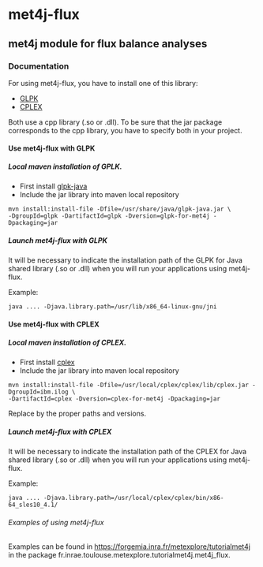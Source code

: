 # met4j-flux

## met4j module for flux balance analyses

### Documentation

For using met4j-flux, you have to install one of this library:
- [GLPK](http://glpk-java.sourceforge.net/index.html) 
- [CPLEX](https://www.ibm.com/fr-fr/analytics/cplex-optimizer) 

Both use a cpp library (.so or .dll). To be sure that the jar package
corresponds to the cpp library, you have to specify both in your project.



#### Use met4j-flux with GLPK

##### Local maven installation of GPLK.
- First install [glpk-java](http://glpk-java.sourceforge.net/index.html) 
- Include the jar library into maven local repository

```shell script
mvn install:install-file -Dfile=/usr/share/java/glpk-java.jar \ 
-DgroupId=glpk -DartifactId=glpk -Dversion=glpk-for-met4j -Dpackaging=jar
```


##### Launch met4j-flux with GLPK

It will be necessary to indicate the installation path
 of the GLPK for Java shared library (.so or .dll)
 when you will run your applications using met4j-flux.

Example:

```
java .... -Djava.library.path=/usr/lib/x86_64-linux-gnu/jni
```
#### Use met4j-flux with CPLEX

##### Local maven installation of CPLEX.
- First install [cplex](https://www.ibm.com/fr-fr/analytics/cplex-optimizer) 
- Include the jar library into maven local repository

```shell script
mvn install:install-file -Dfile=/usr/local/cplex/cplex/lib/cplex.jar -DgroupId=ibm.ilog \ 
-DartifactId=cplex -Dversion=cplex-for-met4j -Dpackaging=jar
```
Replace by the proper paths and versions.

##### Launch met4j-flux with CPLEX

It will be necessary to indicate the installation path
 of the CPLEX for Java shared library (.so or .dll)
 when you will run your applications using met4j-flux.
 
Example:

```
java .... -Djava.library.path=/usr/local/cplex/cplex/bin/x86-64_sles10_4.1/
```

###### Examples of using met4j-flux


Examples can be found in
https://forgemia.inra.fr/metexplore/tutorialmet4j
in the package fr.inrae.toulouse.metexplore.tutorialmet4j.met4j_flux.

